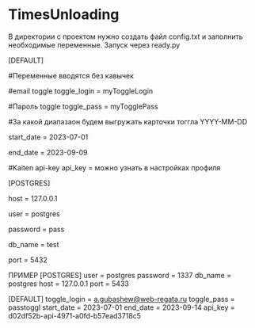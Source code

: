 # TimesUnloading

В директории с проектом нужно создать файл config.txt и заполнить необходимые переменные. Запуск через ready.py


[DEFAULT]

#Переменные вводятся без кавычек

#email toggle
toggle_login = myToggleLogin

#Пароль toggle
toggle_pass = myTogglePass

#За какой диапазаон будем выгружать карточки тоггла YYYY-MM-DD 

start_date = 2023-07-01

end_date = 2023-09-09

#Kaiten api-key
api_key = можно узнать в настройках профиля


[POSTGRES]

host = 127.0.0.1

user = postgres

password = pass

db_name = test

port = 5432






ПРИМЕР
[POSTGRES]
user = postgres
password = 1337
db_name = postgres
host = 127.0.0.1
port = 5433


[DEFAULT]
toggle_login = a.gubashew@web-regata.ru
toggle_pass = passtoggl
start_date = 2023-07-01
end_date = 2023-09-14
api_key = d02df52b-api-4971-a0fd-b57ead3718c5




